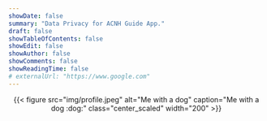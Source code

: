 ```yaml
---
showDate: false
summary: "Data Privacy for ACNH Guide App."
draft: false
showTableOfContents: false
showEdit: false
showAuthor: false
showComments: false
showReadingTime: false
# externalUrl: "https://www.google.com"
---
```


<center>
{{< figure
    src="img/profile.jpeg"
    alt="Me with a dog"
    caption="Me with a dog :dog:"
	class="center_scaled"
	width="200"
    >}}
</center>


<!--
{{< lead >}}
I'm a software developer, and I love to create things.
I'm incredible **curious**, highly **adaptable**, proudly **multicultural** and responsibly **pragmatic**.
{{< /lead >}}



## About me
Welcome! My name is Carlos. I grew up in [Guangdong, China](https://en.wikipedia.org/wiki/Guangdong). When I started my undergraduate study at [The University of Sydney](https://www.sydney.edu.au/) in 2013, I aspired to be a molecular biologist. I spent two quarters at [University of California San Diego (UCSD)](https://ucsd.edu/) as an exchange student in my second year, after which my academic interest gradually shifted to physics. In my final undergraduate year, I worked under the supervision of Dr. [Michael Schmidt](https://michael.cai-schmidt.org/) on [quantum corrections in left-right symmetric seesaw mechanisms](/files/Honours_Thesis.pdf), which are theoretical models for explaining neutrino masses. After that, I began to pursue my Ph.D. in physics at [Case Western Reserve University (CWRU)](https://case.edu/) in 2017. I spent the first two years working with Dr. [Pavel Fileviez Perez](https://fileviez.com/) on theories of leptophobic dark matter models. Starting from 2019, I have been working with Dr. [Shulei Zhang](https://physics.case.edu/faculty/shulei-zhang/) on charge and spin transport in topological quantum materials, especially topological semimetals. I make use of both analytical and numerical tools for my research, such as `Mathematica`, `Python`, `Julia`, etc. See my [research](/research/) for more details.

Since late 2021, I have become more serious about one of my other passions, quantum computing. My main interests include exploring quantum machine learning as well as simulation of physical systems in the noisy intermediate-scale quantum (NISQ) era. I have been actively engaged in activities related to quantum computing, where I benefited a lot from getting exposed to cutting-edge research problems in both industry and academia, as well as interacting with experts and fellow students. Here are some highlights:

- 02/22: I became [Qiskit-certified](https://www.credly.com/badges/d8b2f9bb-6e08-410c-89e2-cf98be2cbdd3?source=linked_in_profile)! 
- 02/22: I completed all the coding challenges in [QHack 2022](/files/QHack_Coding_Challenge_Certificate.pdf) hosted by Xanadu.
- 04/22: I took part in the 24-hour [QC Hack 2022](/files/QCHack2022_Certificate.pdf) Hackathon and together with four other teammates, we built a prototype of the quantum snakes-and-ladders game and won one of the [Honorable Mentions](https://www.quantumcoalition.io/winners-2022) in the IBM Quantum Challenge.
- 04/22: I was selected as one of the mentees for the [Quantum Open Source Foundation (QOSF) Mentorship Program](https://qosf.org/qc_mentorship/) and began working on a project on QAOA.
- 05/22: I completed the [IBM Quantum Spring Challenge 2022](https://www.credly.com/badges/717d9647-4f1e-46c7-8972-79153902efc6?source=linked_in_profile), which I wrote a series of blog posts about. See: [part I](/blog/ibm-spring-challenge-1/), [part II](/blog/ibm-spring-challenge-2/), and [part III](/blog/ibm-spring-challenge-3/).
- 06/22: I worked as a Quantum Algorithms Research Intern at [Agnostiq](https://agnostiq.ai/) during summer 2022.
- 08/22: I became a [Qiskit Advocate](https://www.credly.com/badges/53d49104-e640-4c64-a3ea-cd5557665499?source=linked_in_profile)!
- 09/22: I was selected as a mentee for the [Qiskit Advocate Mentorship Program](https://github.com/qiskit-advocate/qamp-spring-22) and began working on [Qiskit QEC](https://github.com/qiskit-community/qiskit-qec).

-->
